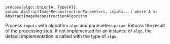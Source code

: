 ```
process(algo::Union{A, Type{A}}, param::AbstractImageReconstructionParameters, inputs...) where A <: AbstractImageReconstructionAlgorithm
```

Process `inputs` with algorithm `algo` and parameters `param`. Returns the result of the processing step. If not implemented for an instance of `algo`, the default implementation is called with the type of `algo`.

